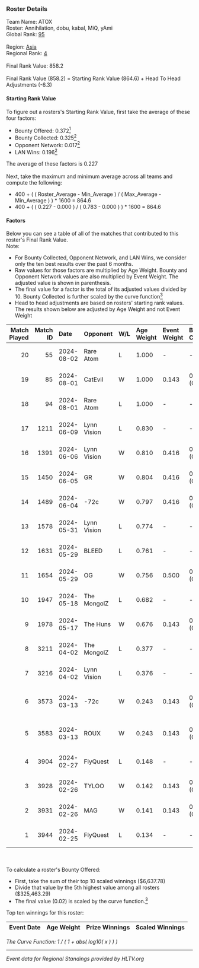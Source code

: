 ### Roster Details<br />
Team Name: ATOX<br />
Roster: Annihilation, dobu, kabal, MiQ, yAmi<br />
Global Rank: [95](../standings_global.md)<br />
<br />
Region: [Asia]( ../standings_asia.md)<br />
Regional Rank: [4]( ../standings_asia.md)<br />
<br />
Final Rank Value:  858.2<br />
<br />
Final Rank Value (858.2) = Starting Rank Value (864.6) + Head To Head Adjustments (-6.3)<br />

#### Starting Rank Value<br />
To figure out a rosters's Starting Rank Value, first take the average of these four factors:<br />
- Bounty Offered: 0.372[<sup>1</sup>](#table2)
- Bounty Collected: 0.325[<sup>2</sup>](#table1)
- Opponent Network: 0.017[<sup>2</sup>](#table1)
- LAN Wins: 0.196[<sup>2</sup>](#table1)

The average of these factors is 0.227<br />
<br />
Next, take the maximum and minimum average across all teams and compute the following:<br />
- 400 + ( ( Roster_Average - Min_Average ) / ( Max_Average - Min_Average ) ) * 1600 = 864.6
- 400 + ( ( 0.227 - 0.000 ) / ( 0.783 - 0.000 ) ) * 1600 = 864.6


#### Factors<br />
Below you can see a table of all of the matches that contributed to this roster's Final Rank Value.<br />
Note:<br />

- For Bounty Collected, Opponent Network, and LAN Wins, we consider only the ten best results over the past 6 months.
- Raw values for those factors are multiplied by Age Weight. Bounty and Opponent Network values are also multiplied by Event Weight. The adjusted value is shown in parenthesis.
- The final value for a factor is the total of its adjusted values divided by 10. Bounty Collected is further scaled by the curve function[<sup>3</sup>](#curveFunction)
- Head to head adjustments are based on rosters' starting rank values. The results shown below are adjusted by Age Weight and not Event Weight
<span id="table1"></span><br />


| Match Played | Match ID | Date       | Opponent    | W/L | Age Weight | Event Weight | Bounty Collected | Opponent Network | LAN Wins  | H2H Adj. | Roster                                |
| -: | -: | :- | :- | :- | :- | :- | :- | :- | :- | -: | :- |
|           20 |       55 | 2024-08-02 | Rare Atom   | L   | 1.000      | -            | -                | -                | -         |   -18.20 | Annihilation, dobu, kabal, MiQ, yAmi  |
|           19 |       85 | 2024-08-01 | CatEvil     | W   | 1.000      | 0.143        | 0.000 (0.000)    | 0.235 (0.034)    | 0 (0.000) |     6.45 | Annihilation, dobu, kabal, MiQ, yAmi  |
|           18 |       94 | 2024-08-01 | Rare Atom   | L   | 1.000      | -            | -                | -                | -         |   -18.76 | Annihilation, dobu, kabal, MiQ, yAmi  |
|           17 |     1211 | 2024-06-09 | Lynn Vision | L   | 0.830      | -            | -                | -                | -         |    -9.71 | Annihilation, dobu, kabal, MiQ, Zesta |
|           16 |     1391 | 2024-06-06 | Lynn Vision | W   | 0.810      | 0.416        | 0.078 (0.026)    | 0.153 (0.052)    | 0 (0.000) |    16.24 | Annihilation, dobu, kabal, MiQ, Zesta |
|           15 |     1450 | 2024-06-05 | GR          | W   | 0.804      | 0.416        | 0.008 (0.003)    | 0.076 (0.025)    | 0 (0.000) |     5.94 | Annihilation, dobu, kabal, MiQ, Zesta |
|           14 |     1489 | 2024-06-04 | -72c        | W   | 0.797      | 0.416        | 0.003 (0.001)    | 0.039 (0.013)    | 0 (0.000) |     5.47 | Annihilation, dobu, kabal, MiQ, Zesta |
|           13 |     1578 | 2024-05-31 | Lynn Vision | L   | 0.774      | -            | -                | -                | -         |    -8.54 | Annihilation, dobu, kabal, MiQ, Zesta |
|           12 |     1631 | 2024-05-29 | BLEED       | L   | 0.761      | -            | -                | -                | -         |    -1.51 | Annihilation, dobu, kabal, MiQ, Zesta |
|           11 |     1654 | 2024-05-29 | OG          | W   | 0.756      | 0.500        | 0.140 (0.053)    | 0.129 (0.049)    | 1 (0.756) |    17.24 | Annihilation, dobu, kabal, MiQ, Zesta |
|           10 |     1947 | 2024-05-18 | The MongolZ | L   | 0.682      | -            | -                | -                | -         |    -0.07 | Annihilation, dobu, kabal, MiQ, Zesta |
|            9 |     1978 | 2024-05-17 | The Huns    | W   | 0.676      | 0.143        | 0.000 (0.000)    | 0.002 (0.000)    | 1 (0.676) |     1.40 | Annihilation, dobu, kabal, MiQ, Zesta |
|            8 |     3211 | 2024-04-02 | The MongolZ | L   | 0.377      | -            | -                | -                | -         |    -0.04 | Annihilation, dobu, kabal, MiQ, Zesta |
|            7 |     3216 | 2024-04-02 | Lynn Vision | L   | 0.376      | -            | -                | -                | -         |    -3.96 | Annihilation, dobu, kabal, MiQ, Zesta |
|            6 |     3573 | 2024-03-13 | -72c        | W   | 0.243      | 0.143        | 0.000 (0.000)    | 0.010 (0.000)    | 0 (0.000) |     0.53 | dobu, FlyNN, kabal, MiQ, Zesta        |
|            5 |     3583 | 2024-03-13 | ROUX        | W   | 0.243      | 0.143        | 0.000 (0.000)    | 0.000 (0.000)    | 0 (0.000) |     0.53 | dobu, FlyNN, kabal, MiQ, Zesta        |
|            4 |     3904 | 2024-02-27 | FlyQuest    | L   | 0.148      | -            | -                | -                | -         |    -0.75 | AccuracyTG, dobu, kabal, MiQ, Zesta   |
|            3 |     3928 | 2024-02-26 | TYLOO       | W   | 0.142      | 0.143        | 0.019 (0.000)    | 0.092 (0.002)    | 1 (0.142) |     1.61 | AccuracyTG, dobu, kabal, MiQ, Zesta   |
|            2 |     3931 | 2024-02-26 | MAG         | W   | 0.141      | 0.143        | 0.000 (0.000)    | 0.007 (0.000)    | 1 (0.141) |     0.48 | AccuracyTG, dobu, kabal, MiQ, Zesta   |
|            1 |     3944 | 2024-02-25 | FlyQuest    | L   | 0.134      | -            | -                | -                | -         |    -0.68 | AccuracyTG, dobu, kabal, MiQ, Zesta   |

<br />
<span id="table2"></span><br />
To calculate a roster's Bounty Offered:<br />

- First, take the sum of their top 10 scaled winnings ($6,637.78)
- Divide that value by the 5th highest value among all rosters ($325,463.29)
- The final value (0.02) is scaled by the curve function.[<sup>3</sup>](#curveFunction)

Top ten winnings for this roster:<br />

| Event Date | Age Weight | Prize Winnings | Scaled Winnings |
| :- | -: | :- | :- |


<span id="curveFunction"></span>_The Curve Function: 1 / ( 1 + abs( log10( x ) ) )_<br />

---
_Event data for Regional Standings provided by HLTV.org_<br />
